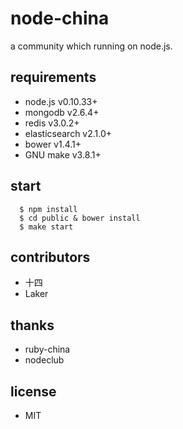 # node-china
a community which running on node.js.

## requirements

- node.js v0.10.33+
- mongodb v2.6.4+
- redis  v3.0.2+
- elasticsearch v2.1.0+
- bower v1.4.1+
- GNU make v3.8.1+

## start
```
  $ npm install 
  $ cd public & bower install
  $ make start
```

## contributors

- 十四
- Laker

## thanks

- ruby-china
- nodeclub

## license

- MIT

